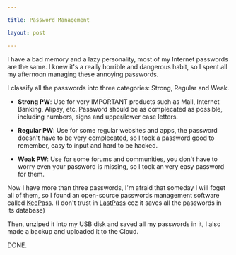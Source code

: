```yaml
---

title: Password Management

layout: post

---
```

I have a bad memory and a lazy personality, most of my Internet passwords are the same. I knew it's a really horrible and dangerous habit, so I spent all my afternoon managing these annoying passwords.

I classify all the passwords into three categories: Strong, Regular and Weak.

* **Strong PW**: Use for very IMPORTANT products such as Mail, Internet Banking, Alipay, etc. Password should be as  complecated as possible, including numbers, signs and upper/lower case letters.

* **Regular PW**: Use for some regular websites and apps, the password doesn't have to be very complecated, so I took a password good to remember, easy to input and hard to be hacked.

* **Weak PW**: Use for some forums and communities, you don't have to worry even your password is missing, so I took an very easy password for them.

Now I have more than three passwords, I'm afraid that someday I will foget all of them, so I found an open-source passwords management software called [KeePass][1]. (I don't trust in [LastPass][2] coz it saves all the passwords in its database)

Then, unziped it into my USB disk and saved all my passwords in it, I also made a backup and uploaded it to the Cloud.

DONE.

[1]:http://keepass.info
[2]:https://lastpass.com/
